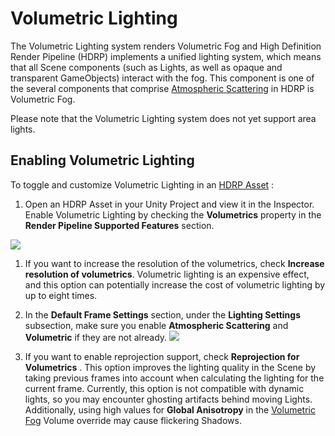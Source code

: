 # Volumetric Lighting

 

The Volumetric Lighting system renders Volumetric Fog and High Definition Render Pipeline (HDRP) implements a unified lighting system, which means that all Scene components (such as Lights, as well as opaque and transparent GameObjects) interact with the fog. This component is one of the several components that comprise [Atmospheric Scattering](https://github.com/Unity-Technologies/ScriptableRenderPipeline/wiki/Atmospheric-Scattering) in HDRP is Volumetric Fog.

Please note that the Volumetric Lighting system does not yet support area lights.

## Enabling Volumetric Lighting

To toggle and customize Volumetric Lighting in an [HDRP Asset](https://github.com/Unity-Technologies/ScriptableRenderPipeline/wiki/HDRP-Asset) :

 

1. Open an HDRP Asset in your Unity Project and view it in the Inspector. Enable Volumetric Lighting by checking the **Volumetrics** property in the **Render Pipeline Supported Features** section.

![](https://github.com/Unity-Technologies/ScriptableRenderPipeline/wiki/Pages/HDRP/Images/VolumetricLighting1.png)

1. If you want to increase the resolution of the volumetrics, check **Increase resolution of volumetrics**. Volumetric lighting is an expensive effect, and this option can potentially increase the cost of volumetric lighting by up to eight times.
2. In the **Default Frame Settings** section, under the **Lighting Settings** subsection, make sure you enable **Atmospheric Scattering** and **Volumetric** if they are not already.
   ![](https://github.com/Unity-Technologies/ScriptableRenderPipeline/wiki/Pages/HDRP/Images/VolumetricLighting2.png)

1. If you want to enable reprojection support, check **Reprojection for Volumetrics** . This option improves the lighting quality in the Scene by taking previous frames into account when calculating the lighting for the current frame. Currently, this option is not compatible with dynamic lights, so you may encounter ghosting artifacts behind moving Lights. Additionally, using high values for **Global Anisotropy** in the [Volumetric Fog](https://github.com/Unity-Technologies/ScriptableRenderPipeline/wiki/Volumetric-Fog) Volume override may cause flickering Shadows.